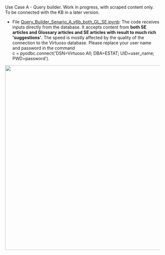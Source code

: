 Use Case A - Query builder. Work in progress, with scraped content only. To be connected with the KB in a later version.

* File [Query_Builder_Senario_A_v6b_both_GL_SE.ipynb](Query_Builder_Senario_A_v6b_both_GL_SE.ipynb): The code receives inputs directly from the database. It accepts content from **both SE articles and Glossary articles and SE articles with result to much rich 'suggestions'**. The speed is mostly affected by the quality of the connection to the Virtuoso database. Please replace your user name and password in the command  
c = pyodbc.connect('DSN=Virtuoso All; DBA=ESTAT; UID=user_name; PWD=password'). 

<img src="https://github.com/eurostat/NLP4Stat/edit/main/Use%20Case%20A%20Query%20builder/QB_screenshot.JPG" width="600">
